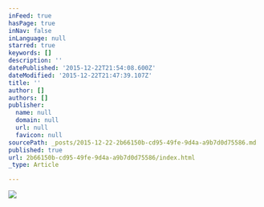 ```yaml
---
inFeed: true
hasPage: true
inNav: false
inLanguage: null
starred: true
keywords: []
description: ''
datePublished: '2015-12-22T21:54:08.600Z'
dateModified: '2015-12-22T21:47:39.107Z'
title: ''
author: []
authors: []
publisher:
  name: null
  domain: null
  url: null
  favicon: null
sourcePath: _posts/2015-12-22-2b66150b-cd95-49fe-9d4a-a9b7d0d75586.md
published: true
url: 2b66150b-cd95-49fe-9d4a-a9b7d0d75586/index.html
_type: Article

---
```

![](https://the-grid-user-content.s3-us-west-2.amazonaws.com/3b705345-d2ac-40cf-b29d-18a7e42597a3.jpg)